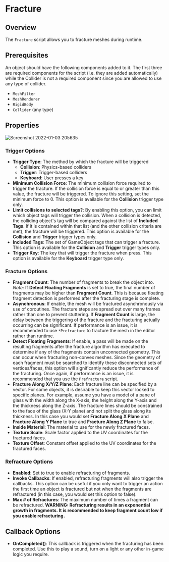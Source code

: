 # Fracture

## Overview

The `Fracture` script allows you to fracture meshes during runtime. 

## Prerequisites

An object should have the following components added to it. The first three are required components for the script (i.e. they are added automatically) while the Collider is not a required component since you are allowed to use any type of collider.

* `MeshFilter`
* `MeshRenderer`
* `RigidBody`
* `Collider` (any type)

## Properties

![Screenshot 2022-01-03 205635](https://user-images.githubusercontent.com/3814912/148004308-8016422f-b065-48b9-8c08-068fafcff212.png)

### Trigger Options

- **Trigger Type**: The method by which the fracture will be triggered
  - **Collision**: Physics-based colliders
  - **Trigger**: Trigger-based colliders
  - **Keyboard**: User presses a key 
- **Minimum Collision Force**: The minimum collision force required to trigger the fracture. If the collision force is equal to or greater than this value, the fracture will be triggered. To ignore this setting, set the minimum force to 0. This option is available for the **Collision** trigger type only.
- **Limit collisions to selected tags?**: By enabling this option, you can limit which object tags will trigger the collision. When a collision is detected, the colliding object's tag will be compared against the list of **Included Tags**. If it is contained within that list (and the other collision criteria are met), the fracture will be triggered. This option is available for the **Collision** and **Trigger** trigger types only.
- **Included Tags**: The set of GameObject tags that can trigger a fracture. This option is available for the **Collision** and **Trigger** trigger types only.
- **Trigger Key**: The key that will trigger the fracture when press. This option is available for the **Keyboard** trigger type only.

### Fracture Options
- **Fragment Count**: The number of fragments to break the object into. *Note:* If **Detect Floating Fragments** is set to true, the final number of fragments may be higher than **Fragment Count**. This is because floating fragment detection is performed after the fracturing stage is complete.
- **Asynchronous**: If enable, the mesh will be fractured asynchronously via use of coroutines. The fracture steps are spread out over many frames rather than one to prevent stuttering. If **Fragment Count** is large, the delay between the triggering of the fracture and the fracturing actually occurring can be significant. If performance is an issue, it is recommended to use `*Prefracture` to fracture the mesh in the editor rather than runtime.
- **Detect Floating Fragments**: If enable, a pass will be made on the resulting fragments after the fracture algorithm has executed to determine if any of the fragments contain unconnected geometry. This can occur when fracturing non-convex meshes. Since the geometry of each fragment must be searched to identify these disconnected sets of vertices/faces, this option will significantly reduce the performance of the fracturing. Once again, if performance is an issue, it is recommended that you use the `Prefracture` script.
- **Fracture Along X/Y/Z Plane**: Each fracture line can be specified by a vector. For some objects, it is desirable to keep this vector locked to specific planes. For example, assume you have a model of a pane of glass with the width along the X-axis, the height along the Y-axis and the thickness along the Z-axis. The fracture lines should be constrained to the face of the glass (X-Y plane) and not split the glass along its thickness. In this case you would set **Fracture Along X Plane** and **Fracture Along Y Plane** to true and **Fracture Along Z Plane** to false.
- **Inside Material**: The material to use for the newly fractured faces.
- **Texture Scale**: Scale factor applied to the UV coordinates for the fractured faces.
- **Texture Offset**: Constant offset applied to the UV coordinates for the fractured faces.

### Refracture Options
- **Enabled**: Set to true to enable refracturing of fragments.
- **Invoke Callbacks**: If enabled, refracturing fragments will also trigger the callbacks. This option can be useful if you only want to trigger an action the first time an object is fractured but not when the fragments are refractured (in this case, you would set this option to false).
- **Max # of Refractures**: The maximum number of times a fragment can be refractured. **WARNING: Refracturing results in an exponential growth in fragments. It is recommended to keep fragment count low if you enable refracturing.**

## Callback Options
- **OnCompleted()**: This callback is triggered when the fracturing has been completed. Use this to play a sound, turn on a light or any other in-game logic you require.
